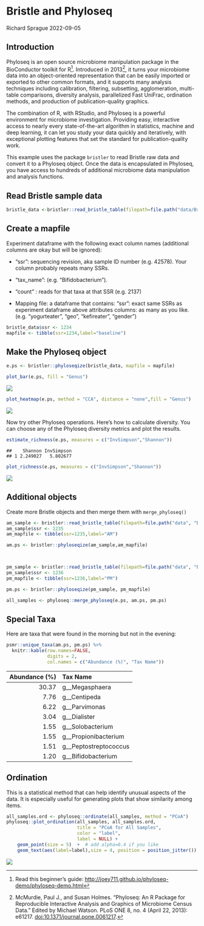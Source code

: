 Bristle and Phyloseq
================
Richard Sprague
2022-09-05

## Introduction

Phyloseq is an open source microbiome manipulation package in the
BioConductor toolkit for R[^1]. Introduced in 2013[^2], it turns your
microbiome data into an object-oriented representation that can be
easily imported or exported to other common formats, and it supports
many analysis techniques including calibration, filtering, subsetting,
agglomeration, multi-table comparisons, diversity analysis, parallelized
Fast UniFrac, ordination methods, and production of publication-quality
graphics.

The combination of R, with RStudio, and Phyloseq is a powerful
environment for microbiome investigation. Providing easy, interactive
access to nearly every state-of-the-art algorithm in statistics, machine
and deep learning, it can let you study your data quickly and
iteratively, with exceptional plotting features that set the standard
for publication-quality work.

This example uses the package `bristler` to read Bristle raw data and
convert it to a Phyloseq object. Once the data is encapsulated in
Phyloseq, you have access to hundreds of additional microbiome data
manipulation and analysis functions.

## Read Bristle sample data

``` r
bristle_data <-bristler::read_bristle_table(filepath=file.path("data/BristleHealthRaw.xlsx"))
```

## Create a mapfile

Experiment dataframe with the following exact column names (additional
columns are okay but will be ignored):

- “ssr”: sequencing revision, aka sample ID number (e.g. 42578). Your
  column probably repeats many SSRs.

- “tax_name”: (e.g. “Bifidobacterium”).

- “count” : reads for that taxa at that SSR (e.g. 2137)

- Mapping file: a dataframe that contains: “ssr”: exact same SSRs as
  experiment dataframe above attributes columns: as many as you like.
  (e.g. “yogurteater”, “geo”, “kefireater”, “gender”)

``` r
bristle_data$ssr <- 1234
mapfile <- tibble(ssr=1234,label="baseline")
```

## Make the Phyloseq object

``` r
e.ps <- bristler::phyloseqize(bristle_data, mapfile = mapfile)
```

``` r
plot_bar(e.ps, fill = "Genus")
```

![](bristle_phyloseq_files/figure-gfm/unnamed-chunk-4-1.png)<!-- -->

``` r
plot_heatmap(e.ps, method = "CCA", distance = "none",fill = "Genus")
```

![](bristle_phyloseq_files/figure-gfm/unnamed-chunk-4-2.png)<!-- -->

Now try other Phyloseq operations. Here’s how to calculate diversity.
You can choose any of the Phyloseq diversity metrics and plot the
results.

``` r
estimate_richness(e.ps, measures = c("InvSimpson","Shannon"))
```

    ##    Shannon InvSimpson
    ## 1 2.249027   5.802677

``` r
plot_richness(e.ps, measures = c("InvSimpson","Shannon"))
```

![](bristle_phyloseq_files/figure-gfm/unnamed-chunk-5-1.png)<!-- -->

## Additional objects

Create more Bristle objects and then merge them with `merge_phyloseq()`

``` r
am_sample <- bristler::read_bristle_table(filepath=file.path("data", "Bristle-2022-08-02-AM.xlsx"))
am_sample$ssr <- 1235
am_mapfile <- tibble(ssr=1235,label="AM")

am.ps <- bristler::phyloseqize(am_sample,am_mapfile)


  
pm_sample <- bristler::read_bristle_table(filepath=file.path("data", "Bristle-2022-08-02-PM.xlsx"))
pm_sample$ssr <- 1236
pm_mapfile <- tibble(ssr=1236,label="PM")

pm.ps <- bristler::phyloseqize(pm_sample, pm_mapfile)

all_samples <- phyloseq::merge_phyloseq(e.ps, am.ps, pm.ps)
```

## Special Taxa

Here are taxa that were found in the morning but not in the evening:

``` r
psmr::unique_taxa(am.ps, pm.ps) %>% 
  knitr::kable(row.names=FALSE,
               digits = 2,
               col.names = c("Abundance (%)", "Tax Name"))
```

| Abundance (%) | Tax Name                |
|--------------:|:------------------------|
|         30.37 | g\_\_Megasphaera        |
|          7.76 | g\_\_Centipeda          |
|          6.22 | g\_\_Parvimonas         |
|          3.04 | g\_\_Dialister          |
|          1.55 | g\_\_Solobacterium      |
|          1.55 | g\_\_Propionibacterium  |
|          1.51 | g\_\_Peptostreptococcus |
|          1.20 | g\_\_Bifidobacterium    |

## Ordination

This is a statistical method that can help identify unusual aspects of
the data. It is especially useful for generating plots that show
similarity among items.

``` r
all_samples.ord <- phyloseq::ordinate(all_samples, method = "PCoA")
phyloseq::plot_ordination(all_samples, all_samples.ord,
                          title = "PCoA for All Samples",
                          color = "label",
                          label = NULL) +
    geom_point(size = 5)  +  # add alpha=0.4 if you like
    geom_text(aes(label=label),size = 4, position = position_jitter()) #hjust = "left", vjust = "inward" )
```

![](bristle_phyloseq_files/figure-gfm/unnamed-chunk-8-1.png)<!-- -->

[^1]: Read this beginner’s guide:
    <http://joey711.github.io/phyloseq-demo/phyloseq-demo.html>

[^2]: McMurdie, Paul J., and Susan Holmes. “Phyloseq: An R Package for
    Reproducible Interactive Analysis and Graphics of Microbiome Census
    Data.” Edited by Michael Watson. PLoS ONE 8, no. 4 (April 22, 2013):
    e61217.
    [doi:10.1371/journal.pone.0061217](http://journals.plos.org/plosone/article?id=10.1371/journal.pone.0061217).
